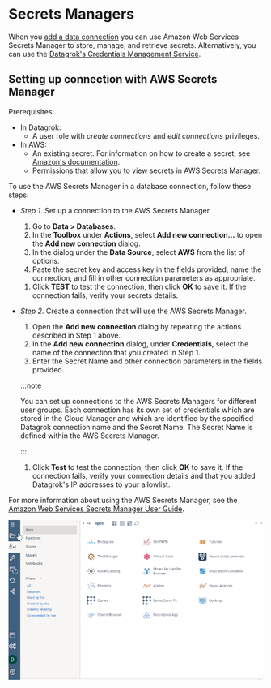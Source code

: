 # Secrets Managers

When you [add a data connection](databases.md#adding-connection) you can use Amazon Web Services Secrets Manager to store, manage, and retrieve secrets. Alternatively, you can use the [Datagrok's Credentials Management Service](../govern/security.md#credentials).

## Setting up connection with AWS Secrets Manager

Prerequisites:

* In Datagrok:
  * A user role with _create connections_ and _edit connections_ privileges.
* In AWS:
  * An existing secret. For information on how to create a secret, see [Amazon's documentation](https://docs.aws.amazon.com/secretsmanager/latest/userguide/create_secret.html).
  * Permissions that allow you to view secrets in AWS Secrets Manager.

To use the AWS Secrets Manager in a database connection, follow these steps:

* _Step 1_. Set up a connection to the AWS Secrets Manager.
  1. Go to **Data > Databases**.
  1. In the **Toolbox** under **Actions**, select **Add new connection…** to open the **Add new connection** dialog.
  1. In the dialog under the **Data Source**, select **AWS** from the list of options.
  1. Paste the secret key and access key in the fields provided, name the connection, and fill in other connection parameters as appropriate.

   <!--![Create connection to AWS Secret Manager](connect-to-aws.png)-->
  
  1. Click **TEST** to test the connection, then click **OK** to save it. If the connection fails, verify your secrets details.
* _Step 2_. Create a connection that will use the AWS Secrets Manager.
  1. Open the **Add new connection** dialog by repeating the actions described in Step 1 above.
  1. In the **Add new connection** dialog, under **Credentials**, select the name of the connection that you created in Step 1.
  1. Enter the Secret Name and other connection parameters in the fields provided.
  
  <!--![Add new Data connection](data-connection-secret-p02.png)-->
  
  :::note

  You can set up connections to the AWS Secrets Managers for different user groups. Each connection has its own set of credentials which are stored in the Cloud Manager and which are identified by the specified Datagrok connection name and the Secret Name. The Secret Name is defined within the AWS Secrets Manager.

  :::

  1. Click **Test** to test the connection, then click **OK** to save it. If the connection fails, verify your connection details and that you added Datagrok's IP addresses to your allowlist.

For more information about using the AWS Secrets Manager, see the [Amazon Web Services Secrets Manager User Guide](https://docs.aws.amazon.com/secretsmanager/latest/userguide/introduction.html).

![Use the AWS Secrets Manager in a database connection](credentials.gif)
